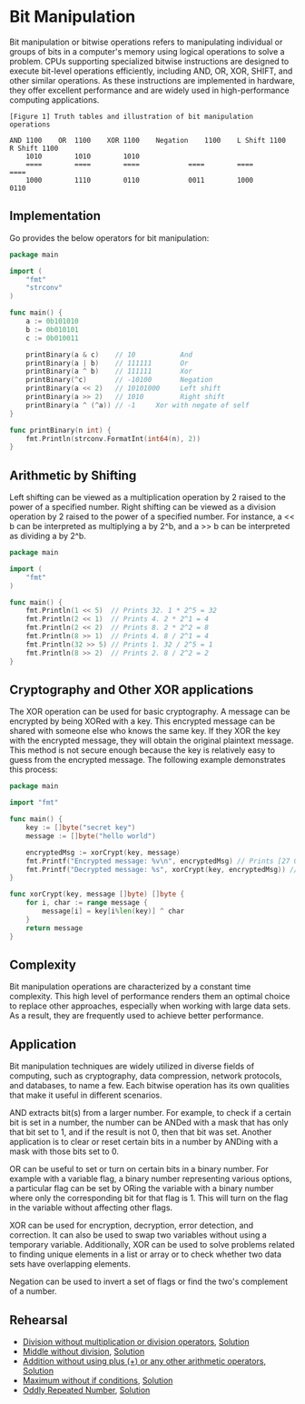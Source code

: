 # Bit Manipulation

Bit manipulation or bitwise operations refers to manipulating individual or groups of bits in a computer's memory using logical operations to solve a problem. CPUs supporting specialized bitwise instructions are designed to execute bit-level operations efficiently, including AND, OR, XOR, SHIFT, and other similar operations. As these instructions are implemented in hardware, they offer excellent performance and are widely used in high-performance computing applications.

```ASCII
[Figure 1] Truth tables and illustration of bit manipulation operations

AND	1100	OR	1100	XOR	1100	Negation	1100	L Shift	1100	R Shift	1100
	1010		1010		1010
	====		====		====			====		====		====
	1000		1110		0110			0011		1000		0110
```

## Implementation

Go provides the below operators for bit manipulation:

```Go
package main

import (
	"fmt"
	"strconv"
)

func main() {
	a := 0b101010
	b := 0b010101
	c := 0b010011

	printBinary(a & c)    // 10           And
	printBinary(a | b)    // 111111       Or
	printBinary(a ^ b)    // 111111       Xor
	printBinary(^c)       // -10100       Negation
	printBinary(a << 2)   // 10101000     Left shift
	printBinary(a >> 2)   // 1010         Right shift
	printBinary(a ^ (^a)) // -1	    Xor with negate of self
}

func printBinary(n int) {
	fmt.Println(strconv.FormatInt(int64(n), 2))
}
```

## Arithmetic by Shifting

Left shifting can be viewed as a multiplication operation by 2 raised to the power of a specified number. Right shifting can be viewed as a division operation by 2 raised to the power of a specified number. For instance, a << b can be interpreted as multiplying a by 2^b, and a >> b can be interpreted as dividing a by 2^b.

```Go
package main

import (
	"fmt"
)

func main() {
	fmt.Println(1 << 5)  // Prints 32. 1 * 2^5 = 32
	fmt.Println(2 << 1)  // Prints 4. 2 * 2^1 = 4
	fmt.Println(2 << 2)  // Prints 8. 2 * 2^2 = 8
	fmt.Println(8 >> 1)  // Prints 4. 8 / 2^1 = 4
	fmt.Println(32 >> 5) // Prints 1. 32 / 2^5 = 1
	fmt.Println(8 >> 2)  // Prints 2. 8 / 2^2 = 2
}
```

## Cryptography and Other XOR applications

The XOR operation can be used for basic cryptography. A message can be encrypted by being XORed with a key. This encrypted message can be shared with someone else who knows the same key. If they XOR the key with the encrypted message, they will obtain the original plaintext message. This method is not secure enough because the key is relatively easy to guess from the encrypted message. The following example demonstrates this process:

```Go
package main

import "fmt"

func main() {
	key := []byte("secret key")
	message := []byte("hello world")

	encryptedMsg := xorCrypt(key, message)
	fmt.Printf("Encrypted message: %v\n", encryptedMsg) // Prints [27 0 15 30 10 84 87 4 23 21 23]
	fmt.Printf("Decrypted message: %s", xorCrypt(key, encryptedMsg)) // Prints hello world
}

func xorCrypt(key, message []byte) []byte {
	for i, char := range message {
		message[i] = key[i%len(key)] ^ char
	}
	return message
}
```

## Complexity

Bit manipulation operations are characterized by a constant time complexity. This high level of performance renders them an optimal choice to replace other approaches, especially when working with large data sets. As a result, they are frequently used to achieve better performance.

## Application

Bit manipulation techniques are widely utilized in diverse fields of computing, such as cryptography, data compression, network protocols, and databases, to name a few. Each bitwise operation has its own qualities that make it useful in different scenarios.

AND extracts bit(s) from a larger number. For example, to check if a certain bit is set in a number, the number can be ANDed with a mask that has only that bit set to 1, and if the result is not 0, then that bit was set. Another application is to clear or reset certain bits in a number by ANDing with a mask with those bits set to 0.

OR can be useful to set or turn on certain bits in a binary number. For example with a variable flag, a binary number representing various options, a particular flag can be set by ORing the variable with a binary number where only the corresponding bit for that flag is 1. This will turn on the flag in the variable without affecting other flags.

XOR can be used for encryption, decryption, error detection, and correction. It can also be used to swap two variables without using a temporary variable. Additionally, XOR can be used to solve problems related to finding unique elements in a list or array or to check whether two data sets have overlapping elements.

Negation can be used to invert a set of flags or find the two's complement of a number.

## Rehearsal

* [Division without multiplication or division operators](division_without_operators_test.go), [Solution](division_without_operators.go)
* [Middle without division](middle_without_division_test.go), [Solution](middle_without_division.go)
* [Addition without using plus (+) or any other arithmetic operators](addition_without_operators_test.go), [Solution](addition_without_operators.go)
* [Maximum without if conditions](max_function_without_conditions_test.go), [Solution](max_function_without_conditions.go)
* [Oddly Repeated Number](oddly_repeated_number_test.go), [Solution](oddly_repeated_number.go)

